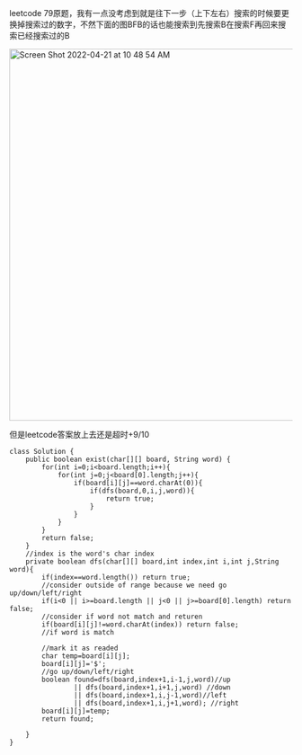 leetcode 79原题，我有一点没考虑到就是往下一步（上下左右）搜索的时候要更换掉搜索过的数字，不然下面的图BFB的话也能搜索到先搜索B在搜索F再回来搜索已经搜索过的B


<img width="662" alt="Screen Shot 2022-04-21 at 10 48 54 AM" src="https://user-images.githubusercontent.com/59748598/164520385-ab966377-1b73-45ec-9f39-bc775f9c1f93.png">

但是leetcode答案放上去还是超时+9/10

```` 
class Solution {
    public boolean exist(char[][] board, String word) {
        for(int i=0;i<board.length;i++){
            for(int j=0;j<board[0].length;j++){
                if(board[i][j]==word.charAt(0)){
                    if(dfs(board,0,i,j,word)){
                        return true;
                    }
                }
            }
        }
        return false;
    }
    //index is the word's char index
    private boolean dfs(char[][] board,int index,int i,int j,String word){
        if(index==word.length()) return true;
        //consider outside of range because we need go up/down/left/right
        if(i<0 || i>=board.length || j<0 || j>=board[0].length) return false;
        //consider if word not match and returen
        if(board[i][j]!=word.charAt(index)) return false;
        //if word is match
        
        //mark it as readed
        char temp=board[i][j];
        board[i][j]='$';
        //go up/down/left/right
        boolean found=dfs(board,index+1,i-1,j,word)//up
                || dfs(board,index+1,i+1,j,word) //down
                || dfs(board,index+1,i,j-1,word)//left
                || dfs(board,index+1,i,j+1,word); //right
        board[i][j]=temp;
        return found;
       
    }
}
````
